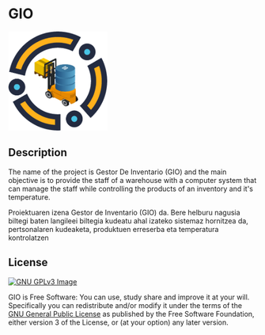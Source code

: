# GIO
<img src="icon.png" alt="drawing" width="200"/>

## Description
The name of the project is Gestor De Inventario (GIO) and the main
objective is to provide the staff of a warehouse with a computer system that can manage the staff
while controlling the products of an inventory and it's temperature.

Proiektuaren izena Gestor de Inventario (GIO) da. Bere helburu nagusia biltegi baten langileei biltegia kudeatu ahal izateko sistemaz hornitzea da, pertsonalaren kudeaketa, produktuen erreserba eta temperatura kontrolatzen


## License
[![GNU GPLv3 Image](https://www.gnu.org/graphics/gplv3-127x51.png)](https://www.gnu.org/licenses/gpl-3.0.en.html)  

GIO is Free Software: You can use, study share and improve it at your
will. Specifically you can redistribute and/or modify it under the terms of the
[GNU General Public License](https://www.gnu.org/licenses/gpl.html) as
published by the Free Software Foundation, either version 3 of the License, or
(at your option) any later version.  

